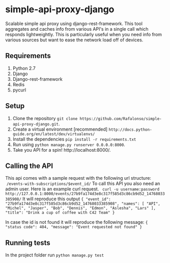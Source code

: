 # simple-api-proxy-django
Scalable simple api proxy using django-rest-framework. This tool aggregates and caches info from various API's in a single call which responds lightweightly. This is particularly useful when you need info from various sources but want to ease the network load off of devices.

## Requirements
1. Python 2.7
2. Django
3. Django-rest-framework
4. Redis
5. pycurl

## Setup
 1. Clone the repository
    `git clone https://github.com/Rafalonso/simple-api-proxy-django.git`.
 2. Create a virtual environment [recommended]
    `http://docs.python-guide.org/en/latest/dev/virtualenvs/`
 3. Install the dependencies `pip install -r requirements.txt`
 4. Run using `python manage.py runserver 0.0.0.0:8000`.
 5. Take you API for a spin! http://localhost:8000/.

## Calling the API

This api comes with a sample request with the following url structure:
  `/events-with-subscriptions/$event_id/`
To call this API you also need an admin user. Here is an example curl request.
  ` curl -u username:password http://127.0.0.1:8000/events/27b9fa174d3e8c317f585d3c86cb9d52_14768033385908/`
It will reproduce this output
`{
    "event_id": "27b9fa174d3e8c317f585d3c86cb9d52_14768033385908",
    "names": [
        "API",
        "Michel",
        "Jasper",
        "Bob",
        "Dennis",
        "Edmon",
        "Aslesha",
        "Lars"
    ],
    "title": "Drink a cup of coffee with C42 Team"
}`

In case the id is not found it will reproduce the following message:
`{
    "status code": 404,
    "message": "Event requested not found"
}`

## Running tests
In the project folder run `python manage.py test`
